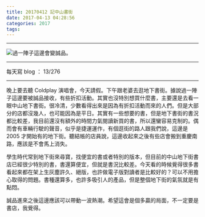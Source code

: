 ```yaml
---
title: 20170412 記中山書街
date: 2017-04-13 04:28:56
categories: 2017
tags:
---
```


---

![過一陣子這邊會變誠品。](https://c1.staticflickr.com/3/2929/33958246206_e1f69d636c.jpg)

---

每天寫 blog ： 13/276

---

晚上要去聽 Coldplay 演唱會，今天請假。下午跟老婆去逛地下書街。據說過一陣子這邊要被誠品接收，有些折扣活動。其實也沒特別想買什麼書，主要還是去看一眼中山地下書街。很冷清，少數看得出來是因為有折扣活動而來的人們。但是大部分的店都沒幾人，也可能因為是平日。其實有一些想要的書，但是地下書街的書況都比較差，我目前還沒有額外的時間力氣閱讀新買的書，所以還蠻容易克制的。偶而會有車輛行駛的聲音，似乎是捷運運作，有個逛街的路人跟我們說，這邊是 2005 才開始有的地下街。聽結帳的店員說，這邊收起來之後有些店會搬到重慶南路，應該是不會馬上消失。

學生時代常到地下街來尋寶，找便宜的書或者特別的版本，但目前的中山地下街書店已經很少特別的書，書還算便宜，但就是書況比較差。今天看的時候覺得很多書看起來都在架上生灰塵許久、絕版，也許做電子版對讀者是比較好的？可以不用擔心取得的問題。書種還算多，也許多吸引人的產品，但是整個地下街的氣氛就是有點悶。

誠品進來之後這邊應該可以帶動一波熱潮。希望這會是個多贏的局面，不一定要是書店，我覺得。
